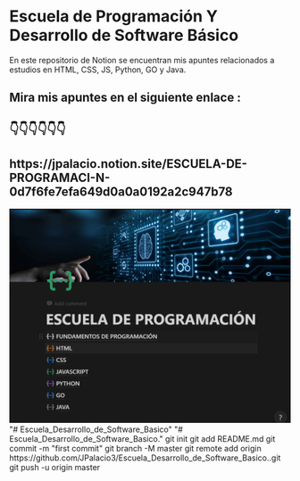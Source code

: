 
<h1>Escuela de Programación Y Desarrollo de Software Básico</h1>

<p>
En este repositorio de Notion se encuentran mis apuntes relacionados a estudios en HTML, CSS, JS, Python, GO y Java.
<br>
</p>

<h2> Mira mis apuntes en el siguiente enlace : </h2>

<h2>👇👇👇👇👇👇</h2>

<h2>https://jpalacio.notion.site/ESCUELA-DE-PROGRAMACI-N-0d7f6fe7efa649d0a0a0192a2c947b78</h2>


<img src="/HTML/img/Captura.PNG" alt="imagen de muestra libro de Notion" width="800">
"# Escuela_Desarrollo_de_Software_Basico"
"# Escuela_Desarrollo_de_Software_Basico."  git init git add README.md git commit -m "first commit" git branch -M master git remote add origin https://github.com/JPalacio3/Escuela_Desarrollo_de_Software_Basico..git git push -u origin master
